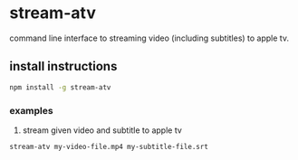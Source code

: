 # stream-atv

command line interface to streaming video (including subtitles) to apple tv.

## install instructions
```bash
npm install -g stream-atv
```

### examples

1. stream given video and subtitle to apple tv
```bash
stream-atv my-video-file.mp4 my-subtitle-file.srt
```
